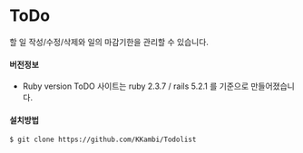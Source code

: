 # ToDo
할 일 작성/수정/삭제와 일의 마감기한을 관리할 수 있습니다.


#### 버전정보
* Ruby version
ToDO 사이트는 ruby 2.3.7 / rails 5.2.1 를 기준으로 만들어졌습니다.


#### 설치방법
    $ git clone https://github.com/KKambi/Todolist


